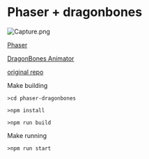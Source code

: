 Phaser + dragonbones
===

![Capture.png](https://raw.githubusercontent.com/raksa/phaser-dragonbones/master/screenshot/Capture.PNG)

[Phaser](http://phaser.io)

[DragonBones Animator](http://dragonbones.com)

[original repo](https://bitbucket.org/silashatfield/phaserbones)

Make building
````
>cd phaser-dragonbones

>npm install

>npm run build

````

Make running
````
>npm run start

````